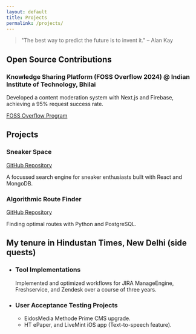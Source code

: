 ```yaml
---
layout: default
title: Projects
permalink: /projects/
---
```


> "The best way to predict the future is to invent it." – Alan Kay

## Open Source Contributions <i class="fas fa-code-branch"></i>

### Knowledge Sharing Platform (FOSS Overflow 2024) @ Indian Institute of Technology, Bhilai 
Developed a content moderation system with Next.js and Firebase, achieving a 95% request success rate.

[FOSS Overflow Program](https://fossoverflow.dev/)


## Projects <i class="fas fa-cogs"></i>

### Sneaker Space 
[GitHub Repository](https://github.com/Arup-Chauhan/Sneaker-Space)

A focussed search engine for sneaker enthusiasts built with React and MongoDB.

### Algorithmic Route Finder 
[GitHub Repository](https://github.com/Arup-Chauhan/Algorithmic-Route-Finder)

Finding optimal routes with Python and PostgreSQL.


## My tenure in Hindustan Times, New Delhi (side quests) <i class="fas fa-certificate"></i>

- ### Tool Implementations 
     Implemented and optimized workflows for JIRA ManageEngine, Freshservice, and Zendesk over a course of three years.

- ### User Acceptance Testing Projects 
    - EidosMedia Methode Prime CMS upgrade.
    - HT ePaper, and LiveMint iOS app (Text-to-speech feature).
